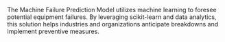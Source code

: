 The Machine Failure Prediction Model utilizes machine learning to foresee potential equipment failures. By leveraging scikit-learn and data analytics, this solution helps industries and organizations anticipate breakdowns and implement preventive measures.
